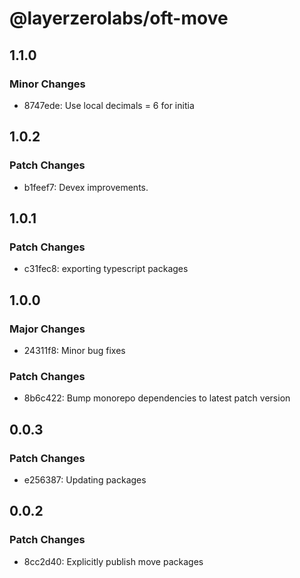 # @layerzerolabs/oft-move

## 1.1.0

### Minor Changes

- 8747ede: Use local decimals = 6 for initia

## 1.0.2

### Patch Changes

- b1feef7: Devex improvements.

## 1.0.1

### Patch Changes

- c31fec8: exporting typescript packages

## 1.0.0

### Major Changes

- 24311f8: Minor bug fixes

### Patch Changes

- 8b6c422: Bump monorepo dependencies to latest patch version

## 0.0.3

### Patch Changes

- e256387: Updating packages

## 0.0.2

### Patch Changes

- 8cc2d40: Explicitly publish move packages
